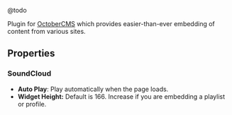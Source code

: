 @todo

Plugin for [OctoberCMS](https://octobercms.com/) which provides easier-than-ever embedding of content from various sites.

## Properties

### SoundCloud

- **Auto Play**: Play automatically when the page loads.
- **Widget Height:** Default is 166. Increase if you are embedding a playlist or profile.
